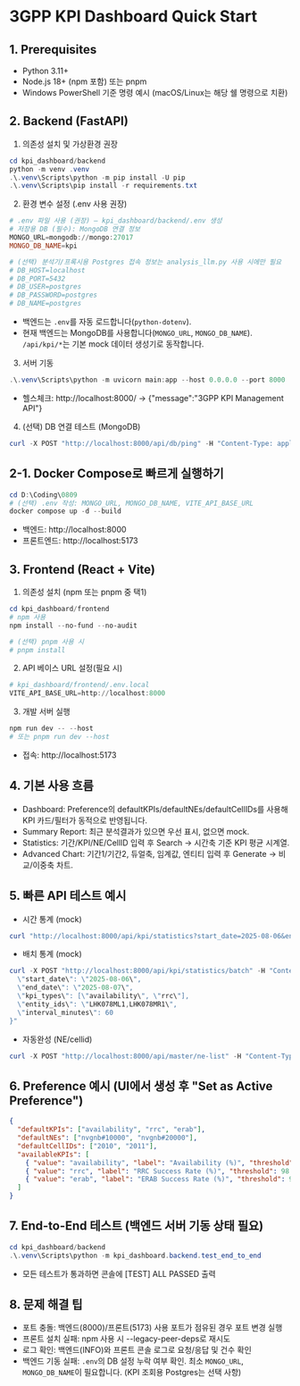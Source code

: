 # 3GPP KPI Dashboard Quick Start

## 1. Prerequisites
- Python 3.11+
- Node.js 18+ (npm 포함) 또는 pnpm
- Windows PowerShell 기준 명령 예시 (macOS/Linux는 해당 쉘 명령으로 치환)

## 2. Backend (FastAPI)
1) 의존성 설치 및 가상환경 권장
```powershell
cd kpi_dashboard/backend
python -m venv .venv
.\.venv\Scripts\python -m pip install -U pip
.\.venv\Scripts\pip install -r requirements.txt
```

2) 환경 변수 설정 (.env 사용 권장)
```powershell
# .env 파일 사용 (권장) — kpi_dashboard/backend/.env 생성
# 저장용 DB (필수): MongoDB 연결 정보
MONGO_URL=mongodb://mongo:27017
MONGO_DB_NAME=kpi

# (선택) 분석기/프록시용 Postgres 접속 정보는 analysis_llm.py 사용 시에만 필요
# DB_HOST=localhost
# DB_PORT=5432
# DB_USER=postgres
# DB_PASSWORD=postgres
# DB_NAME=postgres
```

- 백엔드는 `.env`를 자동 로드합니다(`python-dotenv`).
- 현재 백엔드는 MongoDB를 사용합니다(`MONGO_URL`, `MONGO_DB_NAME`). `/api/kpi/*`는 기본 mock 데이터 생성기로 동작합니다.

3) 서버 기동
```powershell
.\.venv\Scripts\python -m uvicorn main:app --host 0.0.0.0 --port 8000
```
- 헬스체크: http://localhost:8000/ → {"message":"3GPP KPI Management API"}

4) (선택) DB 연결 테스트 (MongoDB)
```powershell
curl -X POST "http://localhost:8000/api/db/ping" -H "Content-Type: application/json" -d '{"mongo_url": "mongodb://localhost:27017"}'
```

## 2-1. Docker Compose로 빠르게 실행하기
```powershell
cd D:\Coding\0809
# (선택) .env 작성: MONGO_URL, MONGO_DB_NAME, VITE_API_BASE_URL
docker compose up -d --build
```
- 백엔드: http://localhost:8000
- 프론트엔드: http://localhost:5173

## 3. Frontend (React + Vite)
1) 의존성 설치 (npm 또는 pnpm 중 택1)
```powershell
cd kpi_dashboard/frontend
# npm 사용
npm install --no-fund --no-audit

# (선택) pnpm 사용 시
# pnpm install
```

2) API 베이스 URL 설정(필요 시)
```powershell
# kpi_dashboard/frontend/.env.local
VITE_API_BASE_URL=http://localhost:8000
```

3) 개발 서버 실행
```powershell
npm run dev -- --host
# 또는 pnpm run dev --host
```
- 접속: http://localhost:5173

## 4. 기본 사용 흐름
- Dashboard: Preference의 defaultKPIs/defaultNEs/defaultCellIDs를 사용해 KPI 카드/필터가 동적으로 반영됩니다.
- Summary Report: 최근 분석결과가 있으면 우선 표시, 없으면 mock.
- Statistics: 기간/KPI/NE/CellID 입력 후 Search → 시간축 기준 KPI 평균 시계열.
- Advanced Chart: 기간1/기간2, 듀얼축, 임계값, 엔티티 입력 후 Generate → 비교/이중축 차트.

## 5. 빠른 API 테스트 예시
- 시간 통계 (mock)
```powershell
curl "http://localhost:8000/api/kpi/statistics?start_date=2025-08-06&end_date=2025-08-07&kpi_type=availability&entity_ids=LHK078ML1,LHK078MR1&interval_minutes=60"
```
- 배치 통계 (mock)
```powershell
curl -X POST "http://localhost:8000/api/kpi/statistics/batch" -H "Content-Type: application/json" -d "{
  \"start_date\": \"2025-08-06\",
  \"end_date\": \"2025-08-07\",
  \"kpi_types\": [\"availability\", \"rrc\"],
  \"entity_ids\": \"LHK078ML1,LHK078MR1\",
  \"interval_minutes\": 60
}"
```
- 자동완성 (NE/cellid)
```powershell
curl -X POST "http://localhost:8000/api/master/ne-list" -H "Content-Type: application/json" -d "{\"db\":{\"host\":\"localhost\",\"port\":5432,\"user\":\"postgres\",\"password\":\"postgres\",\"dbname\":\"postgres\"},\"table\":\"summary\",\"columns\":{\"ne\":\"ne\",\"time\":\"datetime\"},\"q\":\"nvgnb#\",\"limit\":20}"
```

## 6. Preference 예시 (UI에서 생성 후 "Set as Active Preference")
```json
{
  "defaultKPIs": ["availability", "rrc", "erab"],
  "defaultNEs": ["nvgnb#10000", "nvgnb#20000"],
  "defaultCellIDs": ["2010", "2011"],
  "availableKPIs": [
    { "value": "availability", "label": "Availability (%)", "threshold": 99.0 },
    { "value": "rrc", "label": "RRC Success Rate (%)", "threshold": 98.5 },
    { "value": "erab", "label": "ERAB Success Rate (%)", "threshold": 99.0 }
  ]
}
```

## 7. End-to-End 테스트 (백엔드 서버 기동 상태 필요)
```powershell
cd kpi_dashboard/backend
.\.venv\Scripts\python -m kpi_dashboard.backend.test_end_to_end
```
- 모든 테스트가 통과하면 콘솔에 [TEST] ALL PASSED 출력

## 8. 문제 해결 팁
- 포트 충돌: 백엔드(8000)/프론트(5173) 사용 포트가 점유된 경우 포트 변경 실행
- 프론트 설치 실패: npm 사용 시 --legacy-peer-deps로 재시도
- 로그 확인: 백엔드(INFO)와 프론트 콘솔 로그로 요청/응답 및 건수 확인
- 백엔드 기동 실패: `.env`의 DB 설정 누락 여부 확인. 최소 `MONGO_URL`, `MONGO_DB_NAME`이 필요합니다. (KPI 조회용 Postgres는 선택 사항)
